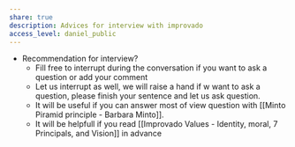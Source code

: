 ```yaml
---
share: true
description: Advices for interview with improvado
access_level: daniel_public 
---
```


- Recommendation for interview? 
	- Fill free to interrupt during the conversation if you want to ask a question or add your comment 
	- Let us interrupt as well, we will raise a hand if w want to ask a question, please finish your sentence and let us ask question. 
	- It will be useful if you can answer most of view question with [[Minto Piramid principle - Barbara Minto]].
	- It will be helpfull if you read [[Improvado Values - Identity, moral, 7 Principals, and Vision]] in advance 